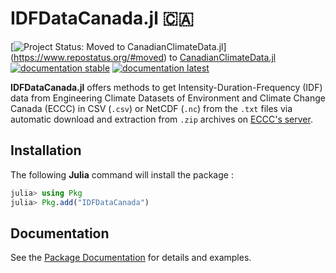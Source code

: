 # IDFDataCanada.jl 🇨🇦
[![Project Status: Moved to [CanadianClimateData.jl](https://github.com/JuliaExtremes/CanadianClimateData.jl)](https://www.repostatus.org/badges/latest/moved.svg)](https://www.repostatus.org/#moved) to [CanadianClimateData.jl](https://github.com/JuliaExtremes/CanadianClimateData.jl)
[![documentation stable](https://img.shields.io/badge/docs-stable-blue.svg)](https://juliaextremes.github.io/IDFDataCanada.jl/stable/)
[![documentation latest](https://img.shields.io/badge/docs-latest-blue.svg)](https://juliaextremes.github.io/IDFDataCanada.jl/dev/)

**IDFDataCanada.jl** offers methods to get Intensity-Duration-Frequency (IDF) data from Engineering Climate Datasets of Environment and Climate Change Canada (ECCC) in CSV (`.csv`) or NetCDF (`.nc`) from the `.txt` files via automatic download and extraction from `.zip` archives on [ECCC's server](https://collaboration.cmc.ec.gc.ca/cmc/climate/Engineer_Climate/IDF/).

## Installation

The following **Julia** command will install the package :

```julia
julia> using Pkg
julia> Pkg.add("IDFDataCanada")
```

## Documentation 

See the [Package Documentation](https://juliaextremes.github.io/IDFDataCanada.jl) for details and examples.
